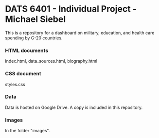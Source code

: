 # DATS 6401 - Individual Project - Michael Siebel

This is a repository for a dashboard on military, education, and health care spending by G-20 countries.

### HTML documents
index.html, 
data_sources.html, 
biography.html

### CSS document
styles.css

### Data
Data is hosted on Google Drive.  A copy is included in this repository.

### Images
In the folder "images".
